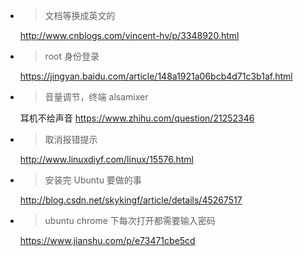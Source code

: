 - > 文档等换成英文的

  http://www.cnblogs.com/vincent-hv/p/3348920.html

- > root 身份登录

  https://jingyan.baidu.com/article/148a1921a06bcb4d71c3b1af.html

- > 音量调节，终端 alsamixer

  耳机不给声音 https://www.zhihu.com/question/21252346

- > 取消报错提示

  http://www.linuxdiyf.com/linux/15576.html

- > 安装完 Ubuntu 要做的事

  http://blog.csdn.net/skykingf/article/details/45267517

- > ubuntu chrome 下每次打开都需要输入密码

  https://www.jianshu.com/p/e73471cbe5cd
